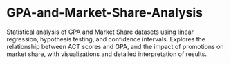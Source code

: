# GPA-and-Market-Share-Analysis
Statistical analysis of GPA and Market Share datasets using linear regression, hypothesis testing, and confidence intervals. Explores the relationship between ACT scores and GPA, and the impact of promotions on market share, with visualizations and detailed interpretation of results.
